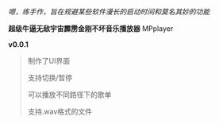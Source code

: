 _嗯，练手作，旨在规避某些软件漫长的启动时间和莫名其妙的功能_

**超级牛逼无敌宇宙霹雳金刚不坏音乐播放器**
MPplayer

**v0.0.1**
>制作了UI界面
>
>支持切换/暂停
>
>可以播放不同路径下的歌单
>
>支持.wav格式的文件
